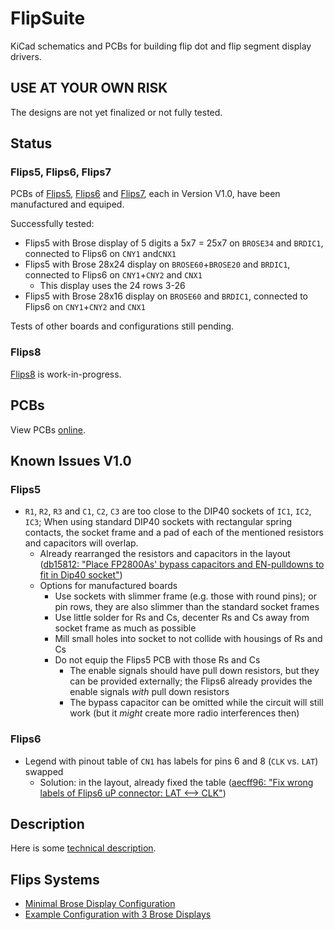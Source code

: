 # FlipSuite

KiCad schematics and PCBs for building flip dot and flip segment display drivers.

## USE AT YOUR OWN RISK

The designs are not yet finalized or not fully tested.

## Status

### Flips5, Flips6, Flips7

PCBs of [Flips5](Flips5), [Flips6](Flips6) and [Flips7](Flips7),
each in Version V1.0, have been manufactured and equiped.

Successfully tested:

* Flips5 with Brose display of 5 digits a 5x7 = 25x7 on ``BROSE34`` and ``BRDIC1``, connected to Flips6 on ``CNY1`` and``CNX1``
* Flips5 with Brose 28x24 display on ``BROSE60``+``BROSE20`` and ``BRDIC1``, connected to Flips6 on ``CNY1``+``CNY2`` and ``CNX1``
  * This display uses the 24 rows 3-26
* Flips5 with Brose 28x16 display on ``BROSE60`` and ``BRDIC1``, connected to Flips6 on ``CNY1``+``CNY2`` and ``CNX1``

Tests of other boards and configurations still pending.

### Flips8

[Flips8](Flips8) is work-in-progress.

## PCBs

View PCBs [online](PCBs.md).

## Known Issues V1.0

### Flips5

* ``R1``, ``R2``, ``R3`` and ``C1``, ``C2``, ``C3`` are too close to the DIP40 sockets of ``IC1``, ``IC2``, ``IC3``;
  When using standard DIP40 sockets with rectangular spring contacts,
  the socket frame and a pad of each of the mentioned resistors and capacitors will overlap.
  * Already rearranged the resistors and capacitors in the layout ([db15812: "Place FP2800As' bypass capacitors and EN-pulldowns to fit in Dip40 socket"](https://github.com/cawapy/FlipSuite/commit/db15812063dd6a5a91f173546fd940a55fbdb63b))
  * Options for manufactured boards
    * Use sockets with slimmer frame (e.g. those with round pins); or pin rows, they are also slimmer than the standard socket frames
    * Use little solder for Rs and Cs, decenter Rs and Cs away from socket frame as much as possible
    * Mill small holes into socket to not collide with housings of Rs and Cs
    * Do not equip the Flips5 PCB with those Rs and Cs
      * The enable signals should have pull down resistors, but they can be provided externally; the Flips6 already provides the enable signals *with* pull down resistors
      * The bypass capacitor can be omitted while the circuit will still work (but it *might* create more radio interferences then)

### Flips6

* Legend with pinout table of ``CN1`` has labels for pins 6 and 8 (``CLK`` vs. ``LAT``) swapped
  * Solution: in the layout, already fixed the table ([aecff96: "Fix wrong labels of Flips6 uP connector: LAT \<--\> CLK"](https://github.com/cawapy/FlipSuite/commit/aecff968aa479d9d29c823dc3a2e2e32617ff91e))

## Description

Here is some [technical description](Description.md).

## Flips Systems

* [Minimal Brose Display Configuration](documentation/flips6-1flips5.pdf)
* [Example Configuration with 3 Brose Displays](documentation/flips6-3flips5.pdf)
